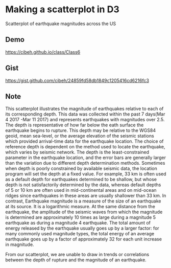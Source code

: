 # Making a scatterplot in D3
Scatterplot of earthquake magnitudes across the US

## Demo
https://cibeh.github.io/class/Class6

## Gist
https://gist.github.com/cibeh/24859fd58db1849c1205416cd6216fc3

## Note
This scatterplot illustrates the magnitude of earthquakes relative to each of its corresponding depth.
This data was collected within the past 7 days(Mar 4 2017 -Mar 11 2017) and represents earthquakes with magnitudes over 2.5.
The depth is representative of how far below the eath surface the earthquake begins to rupture. This depth may be relative to the WGS84 geoid, mean sea-level, 
or the average elevation of the seismic stations which provided arrival-time data for the earthquake location. 
The choice of reference depth is dependent on the method used to locate the earthquake, which varies by seismic network. 
The depth is the least-constrained parameter in the earthquake location, and the error bars are generally 
larger than the variation due to different depth determination methods.
Sometimes when depth is poorly constrained by available seismic data, the location program will set the depth at a fixed value. 
For example, 33 km is often used as a default depth for earthquakes determined to be shallow, but whose depth is not 
satisfactorily determined by the data, whereas default depths of 5 or 10 km are often used in mid-continental areas 
and on mid-ocean ridges since earthquakes in these areas are usually shallower than 33 km.
In contrast, Earthquake magnitude is a measure of the size of an earthquake at its source. It is a logarithmic measure. 
At the same distance from the earthquake, the amplitude of the seismic waves from which the 
magnitude is determined are approximately 10 times as large during a magnitude 5 earthquake as during a magnitude 4 earthquake. 
The total amount of energy released by the earthquake usually goes up by a larger factor: for many commonly used magnitude types, 
the total energy of an average earthquake goes up by a factor of approximately 32 for each unit increase in magnitude. 

From our scatterplot, we are unable to draw in trends or correlations between the depth of rupture and the magnitude of an earthquake.
